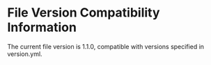 ﻿# File Version Compatibility Information

The current file version is 1.1.0, compatible with versions specified in version.yml.
